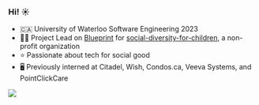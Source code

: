 ### Hi! ☀️
- 🇨🇦 University of Waterloo Software Engineering 2023
- 👨‍💻  Project Lead on [Blueprint](https://uwblueprint.org/) for [social-diversity-for-children](https://github.com/uwblueprint/social-diversity-for-children), a non-profit organization
- ⭐️  Passionate about tech for social good
- 🖥  Previously interned at Citadel, Wish, Condos.ca, Veeva Systems, and PointClickCare

![](https://komarev.com/ghpvc/?username=feng-eric)

<!--
**feng-eric/feng-eric** is a ✨ _special_ ✨ repository because its `README.md` (this file) appears on your GitHub profile.

Here are some ideas to get you started:

- 🔭 I’m currently working on ...
- 🌱 I’m currently learning ...
- 👯 I’m looking to collaborate on ...
- 🤔 I’m looking for help with ...
- 💬 Ask me about ...
- 📫 How to reach me: ...
- 😄 Pronouns: ...
- ⚡ Fun fact: ...
-->
